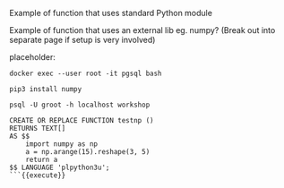 Example of function that uses standard Python module




Example of function that uses an external lib eg. numpy? (Break out into separate page if 
setup is very involved)

placeholder:

`docker exec --user root -it pgsql bash`

`pip3 install numpy`

`psql -U groot -h localhost workshop`

```
CREATE OR REPLACE FUNCTION testnp ()
RETURNS TEXT[]
AS $$
    import numpy as np
    a = np.arange(15).reshape(3, 5)
    return a
$$ LANGUAGE 'plpython3u';
```{{execute}}
